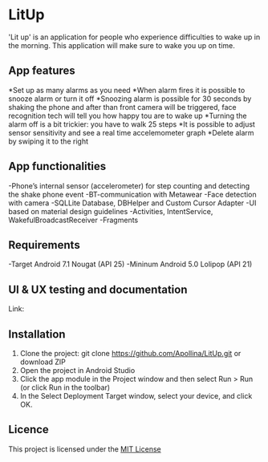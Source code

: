 # LitUp #
'Lit up' is an application for people who experience difficulties to wake up in the morning. 
This application will make sure to wake you up on time. 

## App features ##
*Set up as many alarms as you need
*When alarm fires it is possible to snooze alarm or turn it off
*Snoozing alarm is possible for 30 seconds by shaking the phone and after than front camera will be triggered, face recognition tech will tell you how happy tou are to wake up
*Turning the alarm off is a bit trickier: you have to walk 25 steps 
*It is possible to adjust sensor sensitivity and see a real time accelemometer graph 
*Delete alarm by swiping it to the right

## App functionalities ##
-Phone’s internal sensor (accelerometer) for step counting and detecting the shake phone event
-BT-communication with Metawear
-Face detection with camera 
-SQLLite Database, DBHelper and Custom Cursor Adapter
-UI based on material design guidelines
-Activities, IntentService, WakefulBroadcastReceiver
-Fragments

## Requirements ##
-Target Android 7.1 Nougat (API 25)
-Mininum Android 5.0 Lolipop (API 21)

## UI & UX testing and documentation ##
Link:

## Installation ##
1) Clone the project: git clone https://github.com/Apollina/LitUp.git or download ZIP
2) Open the project in Android Studio 
3) Click the app module in the Project window and then select Run > Run (or click Run  in the toolbar)
4) In the Select Deployment Target window, select your device, and click OK.

## Licence ##
This project  is licensed under the [MIT License](LICENSE)




